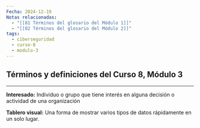 ```yaml
---
Fecha: 2024-12-19
Notas relacionadas:
  - "[[81 Términos del glosario del Módulo 1]]"
  - "[[82 Términos del glosario del Módulo 2]]"
tags:
  - ciberseguridad
  - curso-8
  - modulo-3
---
```

## Términos y definiciones del Curso 8, Módulo 3
---
**Interesado:** Individuo o grupo que tiene interés en alguna decisión o actividad de una organización

**Tablero visual:** Una forma de mostrar varios tipos de datos rápidamente en un solo lugar.
